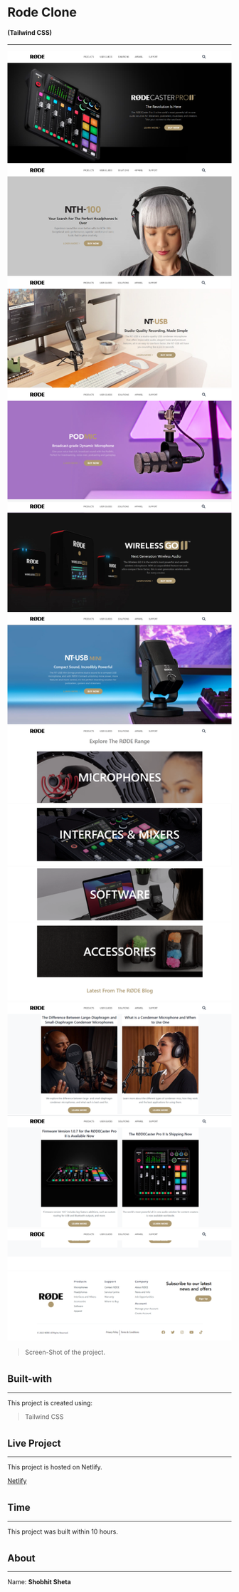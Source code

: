 # Rode Clone

#### (Tailwind CSS)
---


![image](./Screenshot/screen-shot1.png)
![image](./Screenshot/screen-shot2.png)
![image](./Screenshot/screen-shot3.png)
![image](./Screenshot/screen-shot4.png)
![image](./Screenshot/screen-shot5.png)
![image](./Screenshot/screen-shot6.png)
![image](./Screenshot/screen-shot7.png)
![image](./Screenshot/screen-shot8.png)
![image](./Screenshot/screen-shot9.png)
![image](./Screenshot/screen-shot10.png)
![image](./Screenshot/screen-shot11.png)
![image](./Screenshot/screen-shot12.png)
![image](./Screenshot/screen-shot13.png) 


> Screen-Shot of the project.

#

## Built-with
---

This project is created using:

 > Tailwind CSS

#

## Live Project
---

This project is hosted on Netlify.

[Netlify](https://shobhits-rode-clone.netlify.app/)

#

## Time
---

This project was built within 10 hours.

#

## About
---

Name: **Shobhit Sheta**

<a href="https://www.linkedin.com/in/shobhit-sheta-572b16209/" rel="some text"><img src="./readme/linkedin-svgrepo-com.svg" alt="" style="width: 4%;margin-right: 6%"></a> <a href="https://github.com/shobhit-sheta/rode-clone" rel="some text"><img src="./readme/github-svgrepo-com.svg" alt="" style="width: 4%;margin-right: 6%"></a> <a href="#" rel="some text"><img src="./readme/hashnode-icon-svgrepo-com.svg" alt="" style="width: 4%"></a>
